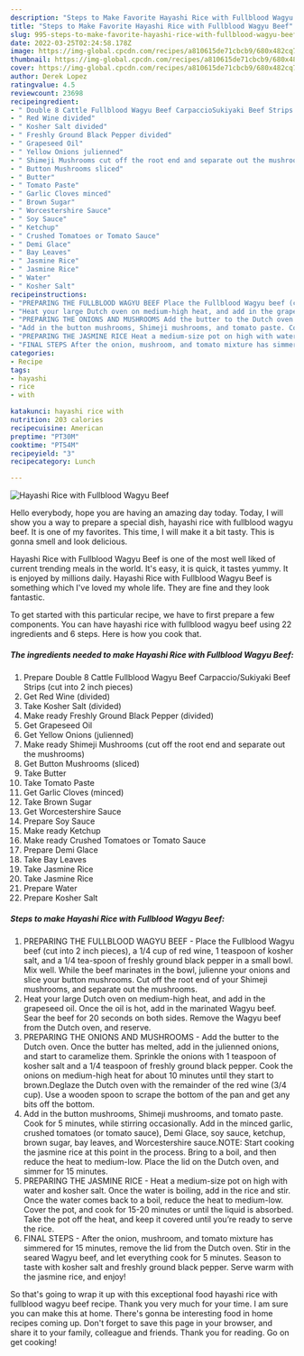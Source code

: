 ```yaml
---
description: "Steps to Make Favorite Hayashi Rice with Fullblood Wagyu Beef"
title: "Steps to Make Favorite Hayashi Rice with Fullblood Wagyu Beef"
slug: 995-steps-to-make-favorite-hayashi-rice-with-fullblood-wagyu-beef
date: 2022-03-25T02:24:58.178Z
image: https://img-global.cpcdn.com/recipes/a810615de71cbcb9/680x482cq70/hayashi-rice-with-fullblood-wagyu-beef-recipe-main-photo.jpg
thumbnail: https://img-global.cpcdn.com/recipes/a810615de71cbcb9/680x482cq70/hayashi-rice-with-fullblood-wagyu-beef-recipe-main-photo.jpg
cover: https://img-global.cpcdn.com/recipes/a810615de71cbcb9/680x482cq70/hayashi-rice-with-fullblood-wagyu-beef-recipe-main-photo.jpg
author: Derek Lopez
ratingvalue: 4.5
reviewcount: 23698
recipeingredient:
- " Double 8 Cattle Fullblood Wagyu Beef CarpaccioSukiyaki Beef Strips cut into 2 inch pieces"
- " Red Wine divided"
- " Kosher Salt divided"
- " Freshly Ground Black Pepper divided"
- " Grapeseed Oil"
- " Yellow Onions julienned"
- " Shimeji Mushrooms cut off the root end and separate out the mushrooms"
- " Button Mushrooms sliced"
- " Butter"
- " Tomato Paste"
- " Garlic Cloves minced"
- " Brown Sugar"
- " Worcestershire Sauce"
- " Soy Sauce"
- " Ketchup"
- " Crushed Tomatoes or Tomato Sauce"
- " Demi Glace"
- " Bay Leaves"
- " Jasmine Rice"
- " Jasmine Rice"
- " Water"
- " Kosher Salt"
recipeinstructions:
- "PREPARING THE FULLBLOOD WAGYU BEEF Place the Fullblood Wagyu beef (cut into 2 inch pieces), a 1/4 cup of red wine, 1 teaspoon of kosher salt, and a 1/4 tea-spoon of freshly ground black pepper in a small bowl. Mix well. While the beef marinates in the bowl, julienne your onions and slice your button mushrooms. Cut off the root end of your Shimeji mushrooms, and separate out the mushrooms."
- "Heat your large Dutch oven on medium-high heat, and add in the grapeseed oil. Once the oil is hot, add in the marinated Wagyu beef. Sear the beef for 20 seconds on both sides. Remove the Wagyu beef from the Dutch oven, and reserve."
- "PREPARING THE ONIONS AND MUSHROOMS Add the butter to the Dutch oven. Once the butter has melted, add in the julienned onions, and start to caramelize them. Sprinkle the onions with 1 teaspoon of kosher salt and a 1/4 teaspoon of freshly ground black pepper. Cook the onions on medium-high heat for about 10 minutes until they start to brown.Deglaze the Dutch oven with the remainder of the red wine (3/4 cup). Use a wooden spoon to scrape the bottom of the pan and get any bits off the bottom."
- "Add in the button mushrooms, Shimeji mushrooms, and tomato paste. Cook for 5 minutes, while stirring occasionally. Add in the minced garlic, crushed tomatoes (or tomato sauce), Demi Glace, soy sauce, ketchup, brown sugar, bay leaves, and Worcestershire sauce.NOTE: Start cooking the jasmine rice at this point in the process. Bring to a boil, and then reduce the heat to medium-low. Place the lid on the Dutch oven, and simmer for 15 minutes."
- "PREPARING THE JASMINE RICE Heat a medium-size pot on high with water and kosher salt. Once the water is boiling, add in the rice and stir. Once the water comes back to a boil, reduce the heat to medium-low. Cover the pot, and cook for 15-20 minutes or until the liquid is absorbed. Take the pot off the heat, and keep it covered until you’re ready to serve the rice."
- "FINAL STEPS After the onion, mushroom, and tomato mixture has simmered for 15 minutes, remove the lid from the Dutch oven. Stir in the seared Wagyu beef, and let everything cook for 5 minutes. Season to taste with kosher salt and freshly ground black pepper. Serve warm with the jasmine rice, and enjoy!"
categories:
- Recipe
tags:
- hayashi
- rice
- with

katakunci: hayashi rice with 
nutrition: 203 calories
recipecuisine: American
preptime: "PT30M"
cooktime: "PT54M"
recipeyield: "3"
recipecategory: Lunch

---
```



![Hayashi Rice with Fullblood Wagyu Beef](https://img-global.cpcdn.com/recipes/a810615de71cbcb9/680x482cq70/hayashi-rice-with-fullblood-wagyu-beef-recipe-main-photo.jpg)

Hello everybody, hope you are having an amazing day today. Today, I will show you a way to prepare a special dish, hayashi rice with fullblood wagyu beef. It is one of my favorites. This time, I will make it a bit tasty. This is gonna smell and look delicious.

Hayashi Rice with Fullblood Wagyu Beef is one of the most well liked of current trending meals in the world. It's easy, it is quick, it tastes yummy. It is enjoyed by millions daily. Hayashi Rice with Fullblood Wagyu Beef is something which I've loved my whole life. They are fine and they look fantastic.




To get started with this particular recipe, we have to first prepare a few components. You can have hayashi rice with fullblood wagyu beef using 22 ingredients and 6 steps. Here is how you cook that.

<!--inarticleads1-->

##### The ingredients needed to make Hayashi Rice with Fullblood Wagyu Beef:

1. Prepare  Double 8 Cattle Fullblood Wagyu Beef Carpaccio/Sukiyaki Beef Strips (cut into 2 inch pieces)
1. Get  Red Wine (divided)
1. Take  Kosher Salt (divided)
1. Make ready  Freshly Ground Black Pepper (divided)
1. Get  Grapeseed Oil
1. Get  Yellow Onions (julienned)
1. Make ready  Shimeji Mushrooms (cut off the root end and separate out the mushrooms)
1. Get  Button Mushrooms (sliced)
1. Take  Butter
1. Take  Tomato Paste
1. Get  Garlic Cloves (minced)
1. Take  Brown Sugar
1. Get  Worcestershire Sauce
1. Prepare  Soy Sauce
1. Make ready  Ketchup
1. Make ready  Crushed Tomatoes or Tomato Sauce
1. Prepare  Demi Glace
1. Take  Bay Leaves
1. Take  Jasmine Rice
1. Take  Jasmine Rice
1. Prepare  Water
1. Prepare  Kosher Salt




<!--inarticleads2-->

##### Steps to make Hayashi Rice with Fullblood Wagyu Beef:

1. PREPARING THE FULLBLOOD WAGYU BEEF - Place the Fullblood Wagyu beef (cut into 2 inch pieces), a 1/4 cup of red wine, 1 teaspoon of kosher salt, and a 1/4 tea-spoon of freshly ground black pepper in a small bowl. Mix well. While the beef marinates in the bowl, julienne your onions and slice your button mushrooms. Cut off the root end of your Shimeji mushrooms, and separate out the mushrooms.
1. Heat your large Dutch oven on medium-high heat, and add in the grapeseed oil. Once the oil is hot, add in the marinated Wagyu beef. Sear the beef for 20 seconds on both sides. Remove the Wagyu beef from the Dutch oven, and reserve.
1. PREPARING THE ONIONS AND MUSHROOMS - Add the butter to the Dutch oven. Once the butter has melted, add in the julienned onions, and start to caramelize them. Sprinkle the onions with 1 teaspoon of kosher salt and a 1/4 teaspoon of freshly ground black pepper. Cook the onions on medium-high heat for about 10 minutes until they start to brown.Deglaze the Dutch oven with the remainder of the red wine (3/4 cup). Use a wooden spoon to scrape the bottom of the pan and get any bits off the bottom.
1. Add in the button mushrooms, Shimeji mushrooms, and tomato paste. Cook for 5 minutes, while stirring occasionally. Add in the minced garlic, crushed tomatoes (or tomato sauce), Demi Glace, soy sauce, ketchup, brown sugar, bay leaves, and Worcestershire sauce.NOTE: Start cooking the jasmine rice at this point in the process. Bring to a boil, and then reduce the heat to medium-low. Place the lid on the Dutch oven, and simmer for 15 minutes.
1. PREPARING THE JASMINE RICE - Heat a medium-size pot on high with water and kosher salt. Once the water is boiling, add in the rice and stir. Once the water comes back to a boil, reduce the heat to medium-low. Cover the pot, and cook for 15-20 minutes or until the liquid is absorbed. Take the pot off the heat, and keep it covered until you’re ready to serve the rice.
1. FINAL STEPS - After the onion, mushroom, and tomato mixture has simmered for 15 minutes, remove the lid from the Dutch oven. Stir in the seared Wagyu beef, and let everything cook for 5 minutes. Season to taste with kosher salt and freshly ground black pepper. Serve warm with the jasmine rice, and enjoy!




So that's going to wrap it up with this exceptional food hayashi rice with fullblood wagyu beef recipe. Thank you very much for your time. I am sure you can make this at home. There's gonna be interesting food in home recipes coming up. Don't forget to save this page in your browser, and share it to your family, colleague and friends. Thank you for reading. Go on get cooking!
